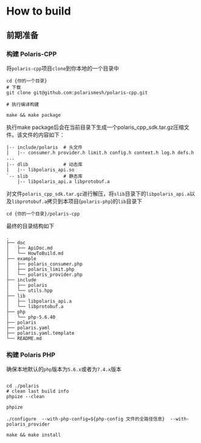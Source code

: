 # How to build

## 前期准备
### 构建 Polaris-CPP

将`polaris-cpp`项目`clone`到你本地的一个目录中

```shell
cd {你的一个目录}
# 下载
git clone git@github.com:polarismesh/polaris-cpp.git

# 执行编译构建

make && make package
```

执行make package后会在当前目录下生成一个polaris_cpp_sdk.tar.gz压缩文件。该文件的内容如下：

```
|-- include/polaris  # 头文件
|   |-- consumer.h provider.h limit.h config.h context.h log.h defs.h ...
|-- dlib             # 动态库
|   |-- libpolaris_api.so
`-- slib             # 静态库
    |-- libpolaris_api.a libprotobuf.a
```

对文件`polaris_cpp_sdk.tar.gz`进行解压，将`slib`目录下的`libpolaris_api.a`以及`libprotobuf.a`拷贝到本项目(`polaris-php`)的`lib`目录下

```shell
cd {你的一个目录}/polaris-cpp
```

最终的目录结构如下

```shell
.
├── doc
│   ├── ApiDoc.md
│   └── HowToBuild.md
├── example
│   ├── polaris_consumer.php
│   ├── polaris_limit.php
│   └── polaris_provider.php
├── include
│   ├── polaris
│   └── utils.hpp
├── lib
│   ├── libpolaris_api.a
│   └── libprotobuf.a
├── php
│   └── php-5.6.40
├── polaris
├── polaris.yaml
├── polaris.yaml.template
└── README.md
```

### 构建 Polaris PHP

确保本地默认的`php`版本为`5.6.x`或者为`7.4.x`版本

```shell

cd ./polaris
# clean last build info
phpize --clean

phpize

./configure  --with-php-config=${php-config 文件的全路径信息}  --with-polaris_provider

make && make install
```
